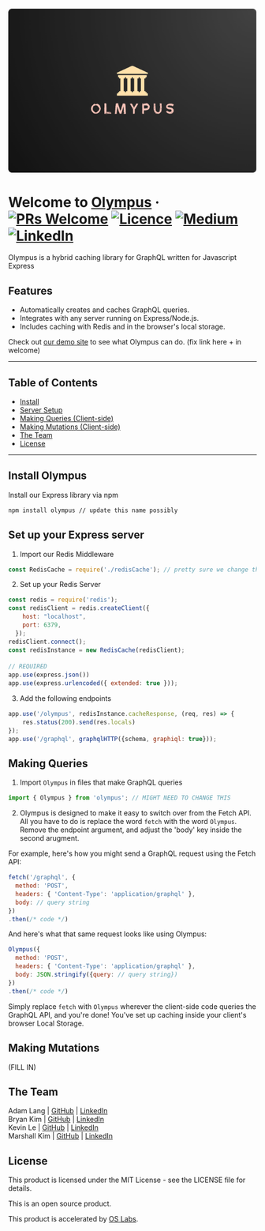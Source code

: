 <p align="center">
  <img 
    src="OlympusHouse.png"
  >
</p>

# Welcome to [Olympus](https://github.com/oslabs-beta/olympus) &middot; [![PRs Welcome](https://img.shields.io/badge/PRs-welcome-brightgreen)]() [![Licence](https://img.shields.io/github/license/Ileriayo/markdown-badges?style=for-the-badge)](./LICENSE) [![Medium](https://img.shields.io/badge/Medium-12100E?style=for-the-badge&logo=medium&logoColor=white)](https://medium.com/@marshallkkim29/olympus-an-intuitive-hybrid-caching-solution-for-graphql-b18a08c5045d) [![LinkedIn](https://img.shields.io/badge/linkedin-%230077B5.svg?style=for-the-badge&logo=linkedin&logoColor=white)](https://www.linkedin.com/company/olympus-caching/)


Olympus is a hybrid caching library for GraphQL written for Javascript Express

## Features
- Automatically creates and caches GraphQL queries.
- Integrates with any server running on Express/Node.js.
- Includes caching with Redis and in the browser's local storage.

Check out [our demo site](https://github.com/oslabs-beta/olympus) to see what Olympus can do. (fix link here + in welcome)

---
## Table of Contents
- [Install](#install)
- [Server Setup](#server)
- [Making Queries (Client-side)](#queries)
- [Making Mutations (Client-side)](#mutations)
- [The Team ](#team )
- [License](#license )
---

## <a name="install"/> Install Olympus
Install our Express library via npm

```bash
npm install olympus // update this name possibly
```

## <a name="server"/> Set up your Express server
1. Import our Redis Middleware

```javascript
const RedisCache = require('./redisCache'); // pretty sure we change the part after require to 'olympus'
```

2. Set up your Redis Server

```javascript
const redis = require('redis');
const redisClient = redis.createClient({
    host: "localhost",
    port: 6379,
  });
redisClient.connect();
const redisInstance = new RedisCache(redisClient);

// REQUIRED
app.use(express.json())
app.use(express.urlencoded({ extended: true }));
```

3. Add the following endpoints

```javascript
app.use('/olympus', redisInstance.cacheResponse, (req, res) => {
    res.status(200).send(res.locals)
});
app.use('/graphql', graphqlHTTP({schema, graphiql: true}));
```

## <a name="queries"/> Making Queries
1. Import `Olympus` in files that make GraphQL queries

```javascript
import { Olympus } from 'olympus'; // MIGHT NEED TO CHANGE THIS
```

2. Olympus is designed to make it easy to switch over from the Fetch API. All you have to do is replace the word `fetch` with the word `Olympus`. Remove the endpoint argument, and adjust the 'body' key inside the second arugment.

For example, here's how you might send a GraphQL request using the Fetch API:

```javascript
fetch('/graphql', {
  method: 'POST',
  headers: { 'Content-Type': 'application/graphql' },
  body: // query string
})
.then(/* code */)
```

And here's what that same request looks like using Olympus:

```javascript
Olympus({
  method: 'POST',
  headers: { 'Content-Type': 'application/graphql' },
  body: JSON.stringify({query: // query string})
})
.then(/* code */)
```

Simply replace `fetch` with `Olympus` wherever the client-side code queries the GraphQL API, and you're done! You've set up caching inside your client's browser Local Storage.

## <a name="mutations"/> Making Mutations
(FILL IN)

## <a name="team "/> The Team
Adam Lang   | [GitHub](https://github.com/AdamLang96) | [LinkedIn](https://www.linkedin.com/in/adam-lang-573a2b149/)
<br>
Bryan Kim   | [GitHub](https://github.com/Bkimmm) | [LinkedIn](https://www.linkedin.com/in/bkimmm/)
<br>
Kevin Le    | [GitHub](https://github.com/kle160) | [LinkedIn](https://www.linkedin.com/in/kevin-le-3ab05971/)
<br>
Marshall Kim    | [GitHub](https://github.com/marshallkkim) | [LinkedIn](https://www.linkedin.com/in/marshallkkim/)

## <a name="license"/> License
This product is licensed under the MIT License - see the LICENSE file for details.

This is an open source product.

This product is accelerated by [OS Labs](https://opensourcelabs.io/).
